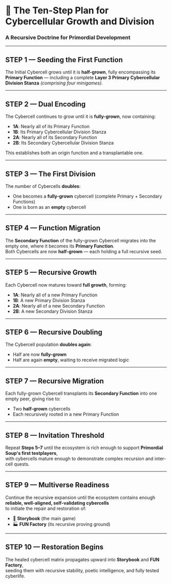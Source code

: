 # 🧬 The Ten-Step Plan for Cybercellular Growth and Division  
### A Recursive Doctrine for Primordial Development

---

## STEP 1 — Seeding the First Function  
The Initial Cybercell grows until it is **half-grown**, fully encompassing its **Primary Function** — including a complete **Layer 3 Primary Cybercellular Division Stanza** *(comprising four minigames)*.

---

## STEP 2 — Dual Encoding  
The Cybercell continues to grow until it is **fully-grown**, now containing:

- **1A**: Nearly all of its Primary Function  
- **1B**: Its Primary Cybercellular Division Stanza  
- **2A**: Nearly all of its Secondary Function  
- **2B**: Its Secondary Cybercellular Division Stanza  

This establishes both an origin function and a transplantable one.

---

## STEP 3 — The First Division  
The number of Cybercells **doubles**:

- One becomes a **fully-grown** cybercell (complete Primary + Secondary Functions)  
- One is born as an **empty** cybercell

---

## STEP 4 — Function Migration  
The **Secondary Function** of the fully-grown Cybercell migrates into the empty one, where it becomes its **Primary Function**.  
Both Cybercells are now **half-grown** — each holding a full recursive seed.

---

## STEP 5 — Recursive Growth  
Each Cybercell now matures toward **full growth**, forming:

- **1A**: Nearly all of a new Primary Function  
- **1B**: A new Primary Division Stanza  
- **2A**: Nearly all of a new Secondary Function  
- **2B**: A new Secondary Division Stanza

---

## STEP 6 — Recursive Doubling  
The Cybercell population **doubles again**:

- Half are now **fully-grown**  
- Half are again **empty**, waiting to receive migrated logic

---

## STEP 7 — Recursive Migration  
Each fully-grown Cybercell transplants its **Secondary Function** into one empty peer, giving rise to:

- Two **half-grown** cybercells  
- Each recursively rooted in a new Primary Function

---

## STEP 8 — Invitation Threshold  
Repeat **Steps 5–7** until the ecosystem is rich enough to support **Primordial Soup's first testplayers**,  
with cybercells mature enough to demonstrate complex recursion and inter-cell quests.

---

## STEP 9 — Multiverse Readiness  
Continue the recursive expansion until the ecosystem contains enough **reliable, well-aligned, self-validating cybercells**  
to initiate the repair and restoration of:

- 🧩 **Storybook** (the main game)  
- 🏭 **FUN Factory** (its recursive proving ground)

---

## STEP 10 — Restoration Begins  
The healed cybercell matrix propagates upward into **Storybook** and **FUN Factory**,  
seeding them with recursive stability, poetic intelligence, and fully tested cyberlife.
